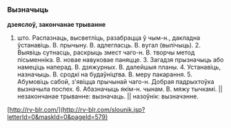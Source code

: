 ### Вызначыць
**дзеяслоў, закончанае трыванне**

1. што. Распазнаць, высветліць, разабрацца ў чым-н., дакладна ўстанавіць. В. прычыну. В. адлегласць. В. вугал (вылічыць). 2. Выявіць сутнасць, раскрыць змест чаго-н. В. творчы метод пісьменніка. В. новае навуковае паняцце. 3. Загадзя прызначыць або намеціць наперад. В. дзяжурных. В. далейшыя планы. 4. Устанавіць, назначыць. В. сродкі на будаўніцтва. В. меру пакарання. 5. Абумовіць сабой, з'явіцца прычынай чаго-н. Добрая падрыхтоўка вызначыла поспех. 6. Абазначыць якім-н. чынам. В. мяжу тычкамі. || незакончанае трыванне: вызначаць. || назоўнік: вызначэнне.

<a rel="author">[http://rv-blr.com/](http://rv-blr.com/slounik.jsp?letterId=0&maskId=0&pageId=579)</a>
